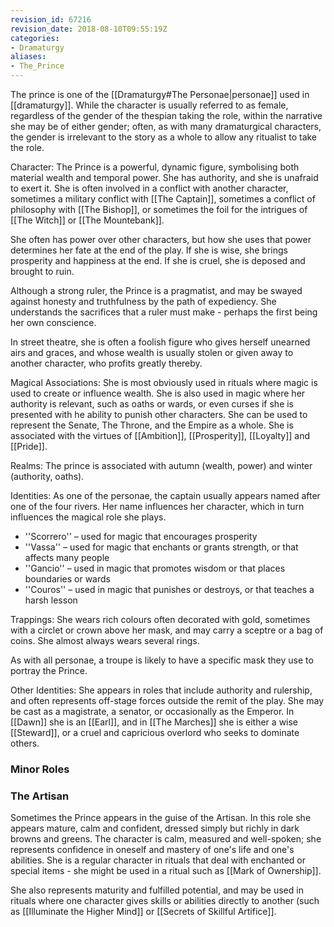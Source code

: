 ```yaml
---
revision_id: 67216
revision_date: 2018-08-10T09:55:19Z
categories:
- Dramaturgy
aliases:
- The_Prince
---
```



The prince is one of the [[Dramaturgy#The Personae|personae]] used in [[dramaturgy]]. While the character is usually referred to as female, regardless of the gender of the thespian taking the role, within the narrative she may be of either gender; often, as with many dramaturgical characters, the gender is irrelevant to the story as a whole to allow any ritualist to take the role.

Character: The Prince is a powerful, dynamic figure, symbolising both material wealth and temporal power. She has authority, and she is unafraid to exert it. She is often involved in a conflict with another character, sometimes a military conflict with [[The Captain]], sometimes a conflict of philosophy with [[The Bishop]], or sometimes the foil for the intrigues of [[The Witch]] or [[The Mountebank]].

She often has power over other characters, but how she uses that power determines her fate at the end of the play. If she is wise, she brings prosperity and happiness at the end. If she is cruel, she is deposed and brought to ruin.

Although a strong ruler, the Prince is a pragmatist, and may be swayed against honesty and truthfulness by the path of expediency. She understands the sacrifices that a ruler must make - perhaps the first being her own conscience.

In street theatre, she is often a foolish figure who gives herself unearned airs and graces, and whose wealth is usually stolen or given away to another character, who profits greatly thereby. 

Magical Associations: She is most obviously used in rituals where magic is used to create or influence wealth. She is also used in magic where her authority is relevant, such as oaths or wards, or even curses if she is presented with he ability to punish other characters. She can be used to represent the Senate, The Throne, and the Empire as a whole. She is associated with the virtues of [[Ambition]], [[Prosperity]], [[Loyalty]] and [[Pride]].

Realms: The prince is associated with autumn (wealth, power) and winter (authority, oaths).

Identities: As one of the personae, the captain usually appears named after one of the four rivers. Her name influences her character, which in turn influences the magical role she plays.

* ''Scorrero'' – used for magic that encourages prosperity
* ''Vassa'' – used for magic that enchants or grants strength, or that affects many people
* ''Gancio'' – used in magic that promotes wisdom or that places boundaries or wards
* ''Couros'' – used in magic that punishes or destroys, or that teaches a harsh lesson

Trappings: She wears rich colours often decorated with gold, sometimes with a circlet or crown above her mask, and may carry a sceptre or a bag of coins. She almost always wears several rings.

As with all personae, a troupe is likely to have a specific mask they use to portray the Prince.

Other Identities:  She appears in roles that include authority and rulership, and often represents off-stage forces outside the remit of the play. She may be cast as a magistrate, a senator, or occasionally as the Emperor. In [[Dawn]] she is an [[Earl]], and in [[The Marches]] she is either a wise [[Steward]], or a cruel and capricious overlord who seeks to dominate others.

### Minor Roles
### The Artisan
Sometimes the Prince appears in the guise of the Artisan. In this role she  appears mature, calm and confident, dressed simply but richly in dark browns and greens. The character is calm, measured and well-spoken; she represents confidence in oneself and mastery of one's life and one's abilities. She is a regular character in rituals that deal with enchanted or special items -  she might be used in a ritual such as [[Mark of Ownership]].

She also represents maturity and fulfilled potential, and may be used in rituals where one character gives skills or abilities directly to another (such as [[Illuminate the Higher Mind]] or [[Secrets of Skillful Artifice]].

